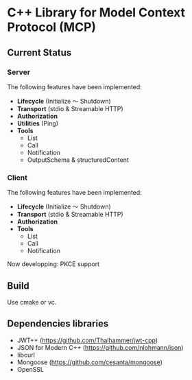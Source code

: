 # C++ Library for  Model Context Protocol (MCP)

## Current Status

### Server

The following features have been implemented:

- **Lifecycle** (Initialize ～ Shutdown)  
- **Transport** (stdio & Streamable HTTP)  
- **Authorization**
- **Utilities** (Ping)  
- **Tools**
  - List
  - Call
  - Notification  
  - OutputSchema & structuredContent  
  
### Client

The following features have been implemented:

- **Lifecycle** (Initialize ～ Shutdown)
- **Transport** (stdio & Streamable HTTP)  
- **Authorization**
- **Tools**
  - List
  - Call
  - Notification  

Now developping:
PKCE support
 
## Build

Use cmake or vc.

## Dependencies libraries

- JWT++ (https://github.com/Thalhammer/jwt-cpp)
- JSON for Modern C++ (https://github.com/nlohmann/json)
- libcurl
- Mongoose (https://github.com/cesanta/mongoose)
- OpenSSL
